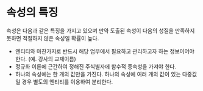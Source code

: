 # 속성의 특징

속성은 다음과 같은 특징을 가지고 있으며 만약 도출된 속성이 다음의 성질을 만족하지 못하면 적절하지 않은 속성일 확률이 높다. 

* 엔티티와 마찬가지로 반드시 해당 업무에서 필요하고 관리하고자 하는 정보이어야 한다. (예. 강사의 교재이름)
* 정규화 이론에 근간하여 정해진 주식별자에 함수적 종속성을 가져야 한다.
* 하나의 속성에는 한 개의 값만을 가진다. 하나의 속성에 여러 개의 값이 있는 다중값일 경우 별도의 엔티티를 이용하여 분리한다.